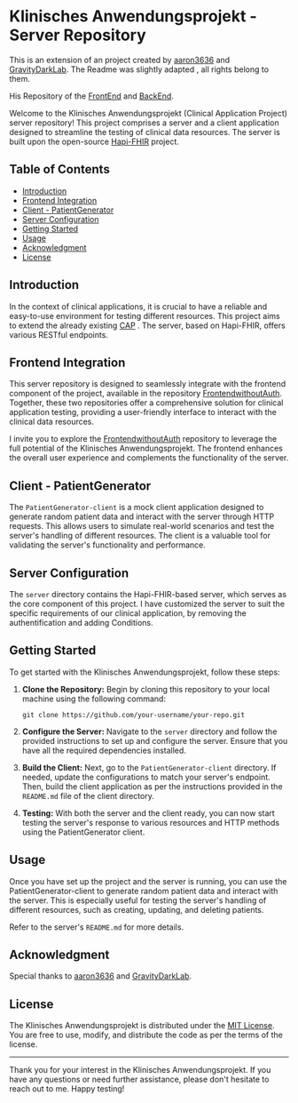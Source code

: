 # Klinisches Anwendungsprojekt - Server Repository

This is an extension of an project created by [aaron3636](https://github.com/aaron3636) and [GravityDarkLab](https://github.com/GravityDarkLab). The Readme was slightly adapted , all rights belong to them.

His Repository of the [FrontEnd](https://github.com/aaron3636/KAPFrontEnd) and [BackEnd](https://github.com/aaron3636/KAP).





Welcome to the Klinisches Anwendungsprojekt (Clinical Application Project) server repository! This project comprises a server and a client application designed to streamline the testing of clinical data resources. The server is built upon the open-source [Hapi-FHIR](https://hapifhir.io/) project.
## Table of Contents

- [Introduction](#introduction)
- [Frontend Integration](frontend-integration)
- [Client - PatientGenerator](#client---patientgenerator)
- [Server Configuration](#server-configuration)
- [Getting Started](#getting-started)
- [Usage](#usage)
- [Acknowledgment](#acknowledgment)
- [License](#license)

## Introduction

In the context of clinical applications, it is crucial to have a reliable and easy-to-use environment for testing different resources. This project aims to extend the already existing [CAP](https://github.com/GravityDarkLab/Clinical-Application-Project) . The server, based on Hapi-FHIR, offers various RESTful endpoints.

## Frontend Integration

This server repository is designed to seamlessly integrate with the frontend component of the project, available in the repository [FrontendwithoutAuth](https://github.com/Zilkib/FrontendwithoutAuth.git). Together, these two repositories offer a comprehensive solution for clinical application testing, providing a user-friendly interface to interact with the clinical data resources.

I invite you to explore the [FrontendwithoutAuth](https://github.com/Zilkib/FrontendwithoutAuth.git) repository to leverage the full potential of the Klinisches Anwendungsprojekt. The frontend enhances the overall user experience and complements the functionality of the server.

## Client - PatientGenerator

The `PatientGenerator-client` is a mock client application designed to generate random patient data and interact with the server through HTTP requests. This allows users to simulate real-world scenarios and test the server's handling of different resources. The client is a valuable tool for validating the server's functionality and performance.

## Server Configuration

The `server` directory contains the Hapi-FHIR-based server, which serves as the core component of this project. I have customized the server to suit the specific requirements of our clinical application, by removing the authentification and adding Conditions. 
## Getting Started

To get started with the Klinisches Anwendungsprojekt, follow these steps:

1. **Clone the Repository:** Begin by cloning this repository to your local machine using the following command:
   ```
   git clone https://github.com/your-username/your-repo.git
   ```

2. **Configure the Server:** Navigate to the `server` directory and follow the provided instructions to set up and configure the server. Ensure that you have all the required dependencies installed.

3. **Build the Client:** Next, go to the `PatientGenerator-client` directory. If needed, update the configurations to match your server's endpoint. Then, build the client application as per the instructions provided in the `README.md` file of the client directory.

4. **Testing:** With both the server and the client ready, you can now start testing the server's response to various resources and HTTP methods using the PatientGenerator client.

## Usage

Once you have set up the project and the server is running, you can use the PatientGenerator-client to generate random patient data and interact with the server. This is especially useful for testing the server's handling of different resources, such as creating, updating, and deleting patients.

Refer to the server's `README.md` for more details.

## Acknowledgment

Special thanks to [aaron3636](https://github.com/aaron3636) and [GravityDarkLab](https://github.com/GravityDarkLab).

## License

The Klinisches Anwendungsprojekt is distributed under the [MIT License](LICENSE). You are free to use, modify, and distribute the code as per the terms of the license.

---

Thank you for your interest in the Klinisches Anwendungsprojekt. If you have any questions or need further assistance, please don't hesitate to reach out to me. Happy testing!
